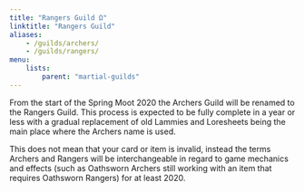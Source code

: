 ```yaml
---
title: "Rangers Guild Ω"
linktitle: "Rangers Guild"
aliases:
    - /guilds/archers/
    - /guilds/rangers/
menu:
    lists:
        parent: "martial-guilds"
---
```

From the start of the Spring Moot 2020 the Archers Guild will be renamed to the Rangers Guild. This process is expected to be fully complete in a year or less with a gradual replacement of old Lammies and Loresheets being the main place where the Archers name is used.

This does not mean that your card or item is invalid, instead the terms Archers and Rangers will be interchangeable in regard to game mechanics and effects (such as Oathsworn Archers still working with an item that requires Oathsworn Rangers) for at least 2020.